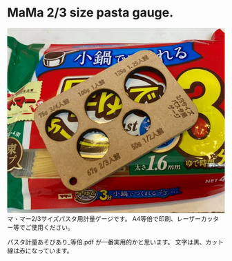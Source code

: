 # MaMa 2/3 size pasta gauge.
![マ・マー2/3サイズパスタ用計量ゲージ](https://github.com/misawa2048/IoT_MaMa_2-3size_pasta_gauge/blob/main/ss0.jpg)
 マ・マー2/3サイズパスタ用計量ゲージです。
 A4等倍で印刷、レーザーカッター等でご使用ください。
 
パスタ計量あそびあり_等倍.pdf が一番実用的かと思います。
文字は黒、カット線は赤になっています。
